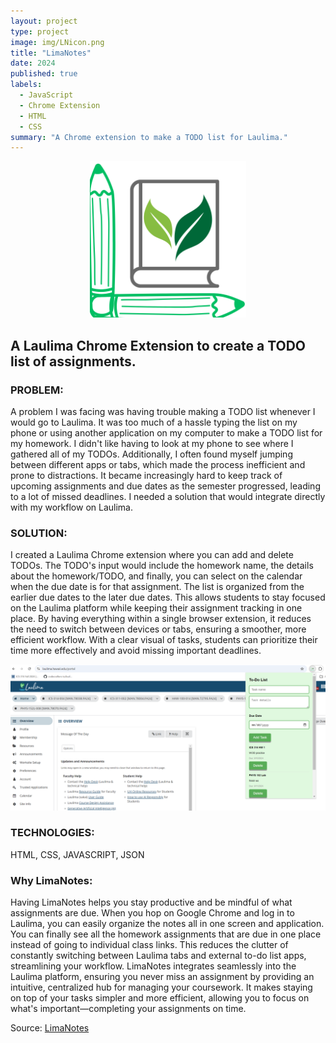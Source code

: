 ```yaml
---
layout: project
type: project
image: img/LNicon.png
title: "LimaNotes"
date: 2024
published: true
labels:
  - JavaScript
  - Chrome Extension
  - HTML
  - CSS
summary: "A Chrome extension to make a TODO list for Laulima."
---
```

<div style="text-align: center;">
  <img class="img-fluid" src="../img/LNicon.png" width = "250" height = "250">
</div>



## A Laulima Chrome Extension to create a TODO list of assignments.

### PROBLEM:
A problem I was facing was having trouble making a TODO list whenever I would go to Laulima. It was too much of a hassle typing the list on my phone or using another application on my computer to make a TODO list for my homework. I didn't like having to look at my phone to see where I gathered all of my TODOs. Additionally, I often found myself jumping between different apps or tabs, which made the process inefficient and prone to distractions. It became increasingly hard to keep track of upcoming assignments and due dates as the semester progressed, leading to a lot of missed deadlines. I needed a solution that would integrate directly with my workflow on Laulima.

### SOLUTION:
I created a Laulima Chrome extension where you can add and delete TODOs. The TODO's input would include the homework name, the details about the homework/TODO, and finally, you can select on the calendar when the due date is for that assignment. The list is organized from the earlier due dates to the later due dates. This allows students to stay focused on the Laulima platform while keeping their assignment tracking in one place. By having everything within a single browser extension, it reduces the need to switch between devices or tabs, ensuring a smoother, more efficient workflow. With a clear visual of tasks, students can prioritize their time more effectively and avoid missing important deadlines.

<div style="text-align: center;">
  <img class="img-fluid" src="../img/LNdemo.png">
</div>


### TECHNOLOGIES:
HTML, CSS, JAVASCRIPT, JSON

### Why LimaNotes:
Having LimaNotes helps you stay productive and be mindful of what assignments are due. When you hop on Google Chrome and log in to Laulima, you can easily organize the notes all in one screen and application. You can finally see all the homework assignments that are due in one place instead of going to individual class links. This reduces the clutter of constantly switching between Laulima tabs and external to-do list apps, streamlining your workflow. LimaNotes integrates seamlessly into the Laulima platform, ensuring you never miss an assignment by providing an intuitive, centralized hub for managing your coursework. It makes staying on top of your tasks simpler and more efficient, allowing you to focus on what's important—completing your assignments on time.
 
Source: <a href="https://github.com/ralphramosgit/LimaNotes/"><i class="large github icon "></i>LimaNotes</a>
